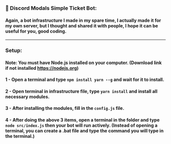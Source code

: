 ### 🎫 Discord Modals Simple Ticket Bot:

#### Again, a bot infrastructure I made in my spare time, I actually made it for my own server, but I thought and shared it with people, I hope it can be useful for you, good coding.

<hr />

### Setup:

#### Note: You must have Node.js installed on your computer. (Download link if not installed https://nodejs.org)

#### 1 - Open a terminal and type `npm install yarn --g` and wait for it to install.

#### 2 - Open terminal in infrastructure file, type `yarn install` and install all necessary modules.

#### 3 - After installing the modules, fill in the `config.js` file.

#### 4 - After doing the above 3 items, open a terminal in the folder and type `node src/index.js` then your bot will run actively. (Instead of opening a terminal, you can create a .bat file and type the command you will type in the terminal.)
